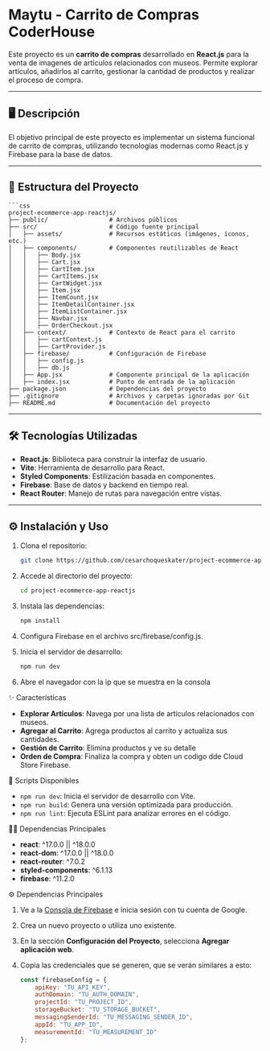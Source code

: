 #  Maytu - Carrito de Compras CoderHouse

Este proyecto es un **carrito de compras** desarrollado en **React.js** para la venta de imagenes de artículos relacionados con museos. Permite explorar artículos, añadirlos al carrito, gestionar la cantidad de productos y realizar el proceso de compra.

---

## 🖥️ Descripción

El objetivo principal de este proyecto es implementar un sistema funcional de carrito de compras, utilizando tecnologías modernas como React.js y  Firebase para la base de datos.

---

## 📂 Estructura del Proyecto
    ```css
    project-ecommerce-app-reactjs/
    ├── public/                 # Archivos públicos
    ├── src/                    # Código fuente principal
    │   ├── assets/             # Recursos estáticos (imágenes, íconos, etc.)
    │   ├── components/         # Componentes reutilizables de React
    │   │   ├── Body.jsx
    │   │   ├── Cart.jsx
    │   │   ├── CartItem.jsx
    │   │   ├── CartItems.jsx
    │   │   ├── CartWidget.jsx
    │   │   ├── Item.jsx
    │   │   ├── ItemCount.jsx
    │   │   ├── ItemDetailContainer.jsx
    │   │   ├── ItemListContainer.jsx
    │   │   ├── Navbar.jsx
    │   │   ├── OrderCheckout.jsx
    │   ├── context/            # Contexto de React para el carrito
    │   │   ├── cartContext.js
    │   │   ├── CartProvider.js
    │   ├── firebase/           # Configuración de Firebase
    │   │   ├── config.js
    │   │   ├── db.js
    │   ├── App.jsx             # Componente principal de la aplicación
    │   ├── index.jsx           # Punto de entrada de la aplicación
    ├── package.json            # Dependencias del proyecto
    ├── .gitignore              # Archivos y carpetas ignoradas por Git
    ├── README.md               # Documentación del proyecto


---

## 🛠️ Tecnologías Utilizadas

- **React.js**: Biblioteca para construir la interfaz de usuario.
- **Vite**: Herramienta de desarrollo para React.
- **Styled Components**: Estilización basada en componentes.
- **Firebase**: Base de datos y backend en tiempo real.
- **React Router**: Manejo de rutas para navegación entre vistas.

---

## ⚙️ Instalación y Uso

1. Clona el repositorio:
   ```bash
   git clone https://github.com/cesarchoqueskater/project-ecommerce-app-reactjs.git


2.	Accede al directorio del proyecto:
    ```bash
    cd project-ecommerce-app-reactjs

3.	Instala las dependencias:
    ```bash
    npm install

4.	Configura Firebase en el archivo src/firebase/config.js.

5.	Inicia el servidor de desarrollo:
    ```bash
    npm run dev

6.	Abre el navegador  con la ip que se muestra en la consola

✨ Características

- **Explorar Artículos**: Navega por una lista de artículos relacionados con museos.
- **Agregar al Carrito**: Agrega productos al carrito y actualiza sus cantidades.
- **Gestión de Carrito**: Elimina productos y ve su detalle
- **Orden de Compra**: Finaliza la compra y obten un codigo dde Cloud Store Firebase.

🚀 Scripts Disponibles

- `npm run dev`: Inicia el servidor de desarrollo con Vite.
- `npm run build`: Genera una versión optimizada para producción.
- `npm run lint`: Ejecuta ESLint para analizar errores en el código.

🧑‍💻 Dependencias Principales

- **react**: ^17.0.0 || ^18.0.0
- **react-dom**: ^17.0.0 || ^18.0.0
- **react-router**: ^7.0.2
- **styled-components**: ^6.1.13
- **firebase**: ^11.2.0

⚙️ Dependencias Principales

1. Ve a la [Consola de Firebase](https://console.firebase.google.com/) e inicia sesión con tu cuenta de Google.

2. Crea un nuevo proyecto o utiliza uno existente.

3. En la sección **Configuración del Proyecto**, selecciona **Agregar aplicación web**.

4. Copia las credenciales que se generen, que se verán similares a esto:

   ```javascript
   const firebaseConfig = {
       apiKey: "TU_API_KEY",
       authDomain: "TU_AUTH_DOMAIN",
       projectId: "TU_PROJECT_ID",
       storageBucket: "TU_STORAGE_BUCKET",
       messagingSenderId: "TU_MESSAGING_SENDER_ID",
       appId: "TU_APP_ID",
       measurementId: "TU_MEASUREMENT_ID"
   };